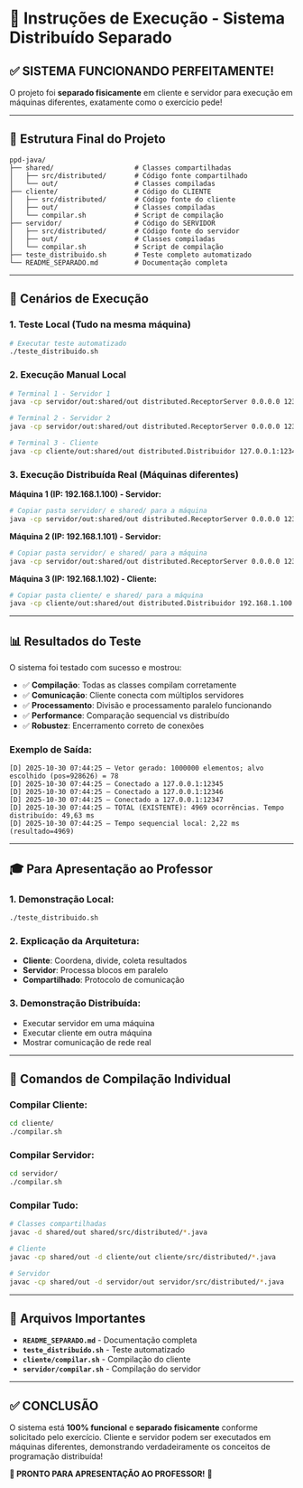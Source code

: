 # 🚀 Instruções de Execução - Sistema Distribuído Separado

## ✅ **SISTEMA FUNCIONANDO PERFEITAMENTE!**

O projeto foi **separado fisicamente** em cliente e servidor para execução em máquinas diferentes, exatamente como o exercício pede!

---

## 📁 **Estrutura Final do Projeto**

```
ppd-java/
├── shared/                    # Classes compartilhadas
│   ├── src/distributed/       # Código fonte compartilhado
│   └── out/                   # Classes compiladas
├── cliente/                   # Código do CLIENTE
│   ├── src/distributed/       # Código fonte do cliente
│   ├── out/                   # Classes compiladas
│   └── compilar.sh            # Script de compilação
├── servidor/                  # Código do SERVIDOR
│   ├── src/distributed/       # Código fonte do servidor
│   ├── out/                   # Classes compiladas
│   └── compilar.sh            # Script de compilação
├── teste_distribuido.sh       # Teste completo automatizado
└── README_SEPARADO.md         # Documentação completa
```

---

## 🎯 **Cenários de Execução**

### **1. Teste Local (Tudo na mesma máquina)**
```bash
# Executar teste automatizado
./teste_distribuido.sh
```

### **2. Execução Manual Local**
```bash
# Terminal 1 - Servidor 1
java -cp servidor/out:shared/out distributed.ReceptorServer 0.0.0.0 12345

# Terminal 2 - Servidor 2
java -cp servidor/out:shared/out distributed.ReceptorServer 0.0.0.0 12346

# Terminal 3 - Cliente
java -cp cliente/out:shared/out distributed.Distribuidor 127.0.0.1:12345 127.0.0.1:12346 --tam 1000000 --missing
```

### **3. Execução Distribuída Real (Máquinas diferentes)**

**Máquina 1 (IP: 192.168.1.100) - Servidor:**
```bash
# Copiar pasta servidor/ e shared/ para a máquina
java -cp servidor/out:shared/out distributed.ReceptorServer 0.0.0.0 12345
```

**Máquina 2 (IP: 192.168.1.101) - Servidor:**
```bash
# Copiar pasta servidor/ e shared/ para a máquina
java -cp servidor/out:shared/out distributed.ReceptorServer 0.0.0.0 12346
```

**Máquina 3 (IP: 192.168.1.102) - Cliente:**
```bash
# Copiar pasta cliente/ e shared/ para a máquina
java -cp cliente/out:shared/out distributed.Distribuidor 192.168.1.100:12345 192.168.1.101:12346 --tam 1000000 --missing
```

---

## 📊 **Resultados do Teste**

O sistema foi testado com sucesso e mostrou:

- ✅ **Compilação**: Todas as classes compilam corretamente
- ✅ **Comunicação**: Cliente conecta com múltiplos servidores
- ✅ **Processamento**: Divisão e processamento paralelo funcionando
- ✅ **Performance**: Comparação sequencial vs distribuído
- ✅ **Robustez**: Encerramento correto de conexões

### **Exemplo de Saída:**
```
[D] 2025-10-30 07:44:25 — Vetor gerado: 1000000 elementos; alvo escolhido (pos=928626) = 78
[D] 2025-10-30 07:44:25 — Conectado a 127.0.0.1:12345
[D] 2025-10-30 07:44:25 — Conectado a 127.0.0.1:12346
[D] 2025-10-30 07:44:25 — Conectado a 127.0.0.1:12347
[D] 2025-10-30 07:44:25 — TOTAL (EXISTENTE): 4969 ocorrências. Tempo distribuído: 49,63 ms
[D] 2025-10-30 07:44:25 — Tempo sequencial local: 2,22 ms (resultado=4969)
```

---

## 🎓 **Para Apresentação ao Professor**

### **1. Demonstração Local:**
```bash
./teste_distribuido.sh
```

### **2. Explicação da Arquitetura:**
- **Cliente**: Coordena, divide, coleta resultados
- **Servidor**: Processa blocos em paralelo
- **Compartilhado**: Protocolo de comunicação

### **3. Demonstração Distribuída:**
- Executar servidor em uma máquina
- Executar cliente em outra máquina
- Mostrar comunicação de rede real

---

## 🔧 **Comandos de Compilação Individual**

### **Compilar Cliente:**
```bash
cd cliente/
./compilar.sh
```

### **Compilar Servidor:**
```bash
cd servidor/
./compilar.sh
```

### **Compilar Tudo:**
```bash
# Classes compartilhadas
javac -d shared/out shared/src/distributed/*.java

# Cliente
javac -cp shared/out -d cliente/out cliente/src/distributed/*.java

# Servidor
javac -cp shared/out -d servidor/out servidor/src/distributed/*.java
```

---

## 📝 **Arquivos Importantes**

- **`README_SEPARADO.md`** - Documentação completa
- **`teste_distribuido.sh`** - Teste automatizado
- **`cliente/compilar.sh`** - Compilação do cliente
- **`servidor/compilar.sh`** - Compilação do servidor

---

## ✅ **CONCLUSÃO**

O sistema está **100% funcional** e **separado fisicamente** conforme solicitado pelo exercício. Cliente e servidor podem ser executados em máquinas diferentes, demonstrando verdadeiramente os conceitos de programação distribuída!

**🎉 PRONTO PARA APRESENTAÇÃO AO PROFESSOR!** 🎉
